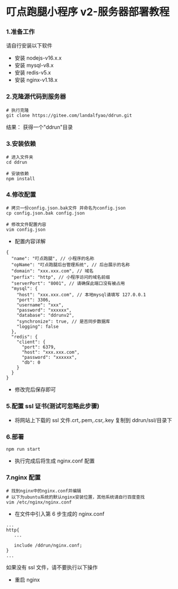 # 叮点跑腿小程序 v2-服务器部署教程

### 1.准备工作

请自行安装以下软件

- 安装 nodejs-v16.x.x
- 安装 mysql-v8.x
- 安装 redis-v5.x
- 安装 nginx-v1.18.x

### 2.克隆源代码到服务器

```
# 执行克隆
git clone https://gitee.com/landalfyao/ddrun.git
```

结果：
获得一个"ddrun"目录

### 3.安装依赖

```
# 进入文件夹
cd ddrun

# 安装依赖
npm install
```

### 4.修改配置

```
# 拷贝一份config.json.bak文件 并命名为config.json
cp config.json.bak config.json

# 修改文件配置内容
vim config.json

```

- 配置内容详解

```
{
  "name": "叮点跑腿", // 小程序的名称
  "opName": "叮点跑腿后台管理系统", // 后台展示的名称
  "domain": "xxx.xxx.com", // 域名
  "perfix": "http", // 小程序访问的域名前缀
  "serverPort": "8001", // 请确保此端口没有被占用
  "mysql": {
    "host": "xxx.xxx.com", // 本地mysql请填写 127.0.0.1
    "port": 3306,
    "username": "xxx",
    "password": "xxxxxx",
    "database": "ddrunv2",
    "synchronize": true, // 是否同步数据库
    "logging": false
  },
  "redis": {
    "client": {
      "port": 6379,
      "host": "xxx.xxx.com",
      "password": "xxxxxx",
      "db": 0
    }
  }
}

```

- 修改完后保存即可

### 5.配置 ssl 证书(测试可忽略此步骤)

- 将网站上下载的 ssl 文件.crt,.pem,.csr,.key 复制到 ddrun/ssl/目录下

### 6.部署

```
npm run start
```

- 执行完成后将生成 nginx.conf 配置

### 7.nginx 配置

```
# 找到nginx中的nginx.conf并编辑
# 以下为ubuntu系统的默认nginx安装位置，其他系统请自行百度查找
vim /etc/nginx/nginx.conf

```

- 在文件中引入第 6 步生成的 nginx.conf

```
...
http{
   ...

   include /ddrun/nginx.conf;
}
...
```

如果没有 ssl 文件，请不要执行以下操作

- 重启 nginx
